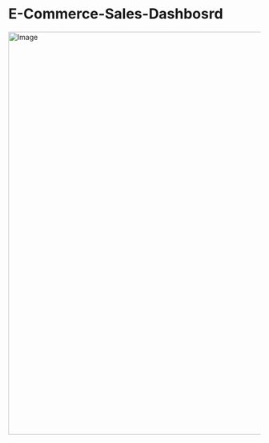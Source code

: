 # E-Commerce-Sales-Dashbosrd
<img width="1437" height="806" alt="Image" src="https://github.com/user-attachments/assets/be171fcf-cecf-42a7-a40e-550080d2b1a5" />
